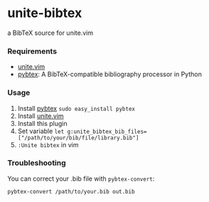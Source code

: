 unite-bibtex
============

a BibTeX source for unite.vim

### Requirements

- [unite.vim](https://github.com/Shougo/unite.vim)
- [pybtex](http://pypi.python.org/pypi/pybtex): A BibTeX-compatible bibliography processor in Python

### Usage

 1. Install [pybtex](http://pypi.python.org/pypi/pybtex) `sudo easy_install pybtex`
 1. Install [unite.vim](https://github.com/Shougo/unite.vim)
 1. Install this plugin
 1. Set variable `let g:unite_bibtex_bib_files=["/path/to/your/bib/file/library.bib"]`
 1. `:Unite bibtex` in vim

### Troubleshooting

You can correct your .bib file with `pybtex-convert`:

```
pybtex-convert /path/to/your.bib out.bib
```
